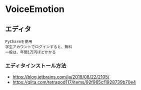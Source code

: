 # VoiceEmotion


## エディタ
```
PyCharmを使用
学生アカウントでログインすると、無料
一般は、年間1万円ほどかかる
```

### エディタインストール方法
- https://blog.jetbrains.com/ja/2019/08/22/2105/
- https://qiita.com/tetrapod117/items/92f965cf1928739b70e4


